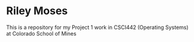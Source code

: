 Riley Moses
============
This is a repository for my Project 1 work in CSCI442 (Operating Systems) at Colorado School of Mines